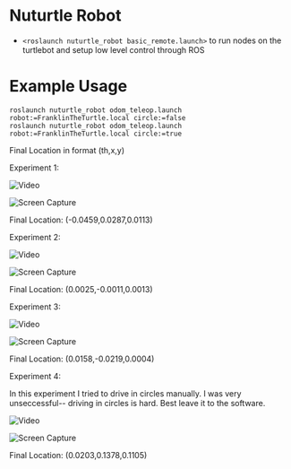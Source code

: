 # Nuturtle Robot
* `<roslaunch nuturtle_robot basic_remote.launch>` to run nodes on the turtlebot
and setup low level control through ROS
# Example Usage
```
roslaunch nuturtle_robot odom_teleop.launch robot:=FranklinTheTurtle.local circle:=false
roslaunch nuturtle_robot odom_teleop.launch robot:=FranklinTheTurtle.local circle:=true
```

Final Location in format (th,x,y)

Experiment 1:

![Video](https://drive.google.com/uc?export=view&id=1KDQdL42oxz6DSxhZ3_OX4sjWGxMZu_dl)

![Screen Capture](https://drive.google.com/uc?export=view&id=1U-PW0LDYVcQC6YnxOTa1a93SxeG1S2ds)


Final Location: (-0.0459,0.0287,0.0113)


Experiment 2:

![Video](https://drive.google.com/uc?export=view&id=1L2w76aoJRhgfUcVFXyzWBRBePrsNfkvL)

![Screen Capture](https://drive.google.com/uc?export=view&id=1RcUBjRK_J_VyxNtB4ZMG0LOEKA5v0ss7)

Final Location: (0.0025,-0.0011,0.0013)


Experiment 3:

![Video](https://drive.google.com/uc?export=view&id=1nOc-BzaVfCCQev37koYSX3fmLvrWme38)

![Screen Capture](https://drive.google.com/uc?export=view&id=17JNR4s0pC8VR8kCKUkX7Bvw5-gIqXRyo)

Final Location: (0.0158,-0.0219,0.0004)


Experiment 4:

In this experiment I tried to drive in circles manually. I was very unseccessful-- driving in circles is hard.
Best leave it to the software.

![Video](https://drive.google.com/uc?export=view&id=1e6_uEF-2goA1eQsf5_WwahHlRK5Qhz2Y)

![Screen Capture](https://drive.google.com/uc?export=view&id=1Jnu0Mzg6Y9QURchKUGiaHaDI5FIF9TyQ)

Final Location: (0.0203,0.1378,0.1105)
